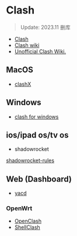 # Clash
> Update: 2023.11 删库

- [Clash](https://github.com/Dreamacro/clash)
- [Clash wiki](https://github.com/Dreamacro/clash/wiki)
- [Unofficial Clash Wiki.](https://lancellc.gitbook.io/clash)

## MacOS
- [clashX](https://github.com/yichengchen/clashX)

## Windows
- [clash for windows](https://github.com/Fndroid/clash_for_windows_pkg/releases)

## ios/ipad os/tv os
- shadowrocket

[shadowrocket-rules](https://github.com/johnshall/Shadowrocket-ADBlock-Rules-Forever)

## Web (Dashboard)
- [yacd](https://github.com/haishanh/yacd)


### OpenWrt
- [OpenClash](https://github.com/vernesong/OpenClash)
- [ShellClash](https://github.com/juewuy/ShellClash/blob/master/README_CN.md)
